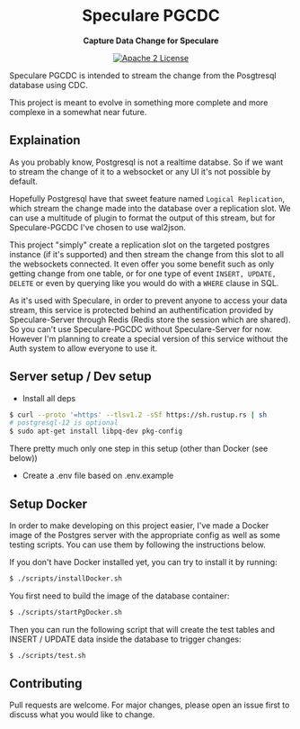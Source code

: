 <div align="center">
  <h1>Speculare PGCDC</h1>
  <p>
    <strong>Capture Data Change for Speculare</strong>
  </p>
  <p>

[![Apache 2 License](https://img.shields.io/badge/license-Apache%202-blue.svg)](LICENSE)

  </p>
</div>

Speculare PGCDC is intended to stream the change from the Posgtresql database using CDC.

This project is meant to evolve in something more complete and more complexe in a somewhat near future.


Explaination
--------------------------

As you probably know, Postgresql is not a realtime databse. So if we want to stream the change of it to a websocket or any UI it's not possible by default.

Hopefully Postgresql have that sweet feature named `Logical Replication`, which stream the change made into the database over a replication slot. We can use a multitude of plugin to format the output of this stream, but for Speculare-PGCDC I've chosen to use wal2json.

This project "simply" create a replication slot on the targeted postgres instance (if it's supported) and then stream the change from this slot to all the websockets connected. It even offer you some benefit such as only getting change from one table, or for one type of event `INSERT, UPDATE, DELETE` or even by querying like you would do with a `WHERE` clause in SQL.

As it's used with Speculare, in order to prevent anyone to access your data stream, this service is protected behind an authentification provided by Speculare-Server through Redis (Redis store the session which are shared). So you can't use Speculare-PGCDC without Speculare-Server for now. However I'm planning to create a special version of this service without the Auth system to allow everyone to use it.

Server setup / Dev setup
--------------------------

- Install all deps
```bash
$ curl --proto '=https' --tlsv1.2 -sSf https://sh.rustup.rs | sh
# postgresql-12 is optional
$ sudo apt-get install libpq-dev pkg-config
```

There pretty much only one step in this setup (other than Docker (see below))

- Create a .env file based on .env.example

Setup Docker
--------------------------

In order to make developing on this project easier, I've made a Docker image of the Postgres server with the appropriate config as well as some testing scripts. You can use them by following the instructions below.

If you don't have Docker installed yet, you can try to install it by running:
```bash
$ ./scripts/installDocker.sh
```

You first need to build the image of the database container:
```bash
$ ./scripts/startPgDocker.sh
```

Then you can run the following script that will create the test tables and INSERT / UPDATE data inside the database to trigger changes:
```bash
$ ./scripts/test.sh
```

Contributing
--------------------------

Pull requests are welcome. For major changes, please open an issue first to discuss what you would like to change.
